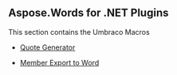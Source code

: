 ## Aspose.Words for .NET Plugins 

This section contains the Umbraco Macros

* [Quote Generator](Aspose.Umbraco.QuoteGenerator)

* [Member Export to Word](Aspose.UmbracoMemberExportToWord)
